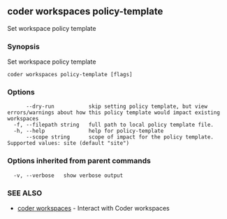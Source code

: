 ## coder workspaces policy-template

Set workspace policy template

### Synopsis

Set workspace policy template

```
coder workspaces policy-template [flags]
```

### Options

```
      --dry-run           skip setting policy template, but view errors/warnings about how this policy template would impact existing workspaces
  -f, --filepath string   full path to local policy template file.
  -h, --help              help for policy-template
      --scope string      scope of impact for the policy template. Supported values: site (default "site")
```

### Options inherited from parent commands

```
  -v, --verbose   show verbose output
```

### SEE ALSO

* [coder workspaces](coder_workspaces.md)	 - Interact with Coder workspaces

